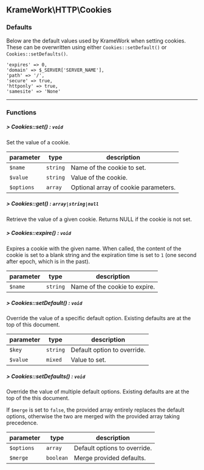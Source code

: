 ## KrameWork\HTTP\Cookies
### Defaults
Below are the default values used by KrameWork when setting cookies. These can be overwritten using either `Cookies::setDefault()` or `Cookies::setDefaults()`.

```
'expires' => 0,
'domain' => $_SERVER['SERVER_NAME'],
'path' => '/',
'secure' => true,
'httponly' => true,
'samesite' => 'None'
```

___
### Functions

##### > Cookies::set() : `void`
Set the value of a cookie. 

parameter | type | description
--- | --- | ---
`$name` | `string` | Name of the cookie to set.
`$value` | `string` | Value of the cookie.
`$options` | `array` | Optional array of cookie parameters.

##### > Cookies::get() : `array|string|null`
Retrieve the value of a given cookie. Returns NULL if the cookie is not set.

##### > Cookies::expire() : `void`
Expires a cookie with the given name. When called, the content of the cookie is set to a blank string and the expiration time is set to `1` (one second after epoch, which is in the past).

parameter | type | description
--- | --- | ---
`$name` | `string` | Name of the cookie to expire.

##### > Cookies::setDefault() : `void`
Override the value of a specific default option. Existing defaults are at the top of this document.

parameter | type | description
--- | --- | ---
`$key` | `string` | Default option to override.
`$value` | `mixed` | Value to set.

##### > Cookies::setDefaults() : `void`
Override the value of multiple default options. Existing defaults are at the top of the this document.

If `$merge` is set to `false`, the provided array entirely replaces the default options, otherwise the two are merged with the provided array taking precedence.

parameter | type | description
--- | --- | ---
`$options` | `array` | Default options to override.
`$merge` | `boolean` | Merge provided defaults.